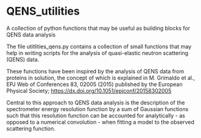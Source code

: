 # QENS_utilities
A collection of python functions that may be useful as building blocks for QENS data analysis

The file utitlities_qens.py contains a collection of small functions that may help in writing scripts for the analysis of quasi-elastic neutron scattering (QENS) data.

These functions have been inspired by the analysis of QENS data from proteins in solution, the concept of which is explained in
M. Grimaldo et al., EPJ Web of Conferences 83, 02005 (2015) published by the European Physical Society;
https://dx.doi.org/10.1051/epjconf/20158302005

Central to this approach to QENS data analysis is the description of the spectrometer energy resolution function by a sum of Gaussian functions such that this resolution function can be accounted for analytically - as opposed to a numerical convolution - when fitting a model to the observed scattering function.



